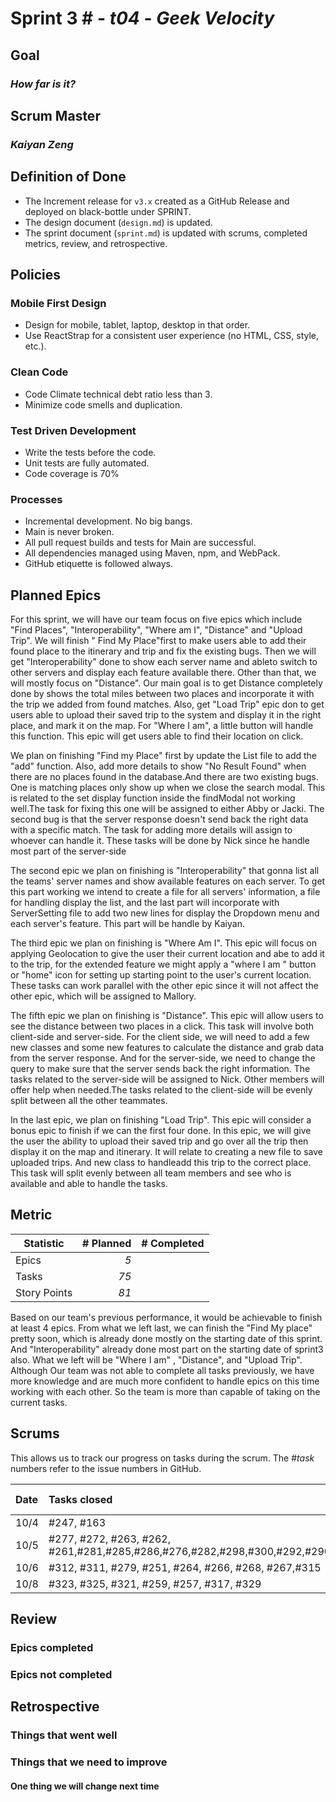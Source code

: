 # Sprint 3 # - *t04* - *Geek Velocity*

## Goal
### *How far is it?*

## Scrum Master
### *Kaiyan Zeng*

## Definition of Done

* The Increment release for `v3.x` created as a GitHub Release and deployed on black-bottle under SPRINT.
* The design document (`design.md`) is updated.
* The sprint document (`sprint.md`) is updated with scrums, completed metrics, review, and retrospective.


## Policies

### Mobile First Design
* Design for mobile, tablet, laptop, desktop in that order.
* Use ReactStrap for a consistent user experience (no HTML, CSS, style, etc.).

### Clean Code
* Code Climate technical debt ratio less than 3.
* Minimize code smells and duplication.

### Test Driven Development
* Write the tests before the code.
* Unit tests are fully automated.
* Code coverage is 70%

### Processes
* Incremental development.  No big bangs.
* Main is never broken. 
* All pull request builds and tests for Main are successful.
* All dependencies managed using Maven, npm, and WebPack.
* GitHub etiquette is followed always.


## Planned Epics
For this sprint, we will have our team focus on five epics which include "Find Places", "Interoperability", "Where am I", "Distance" and "Upload Trip". We will finish "
Find My Place"first to make users able to add their found place to the itinerary and trip and fix the existing bugs. Then we will get "Interoperability" done to show each
server name and ableto switch to other servers and display each feature available there. Other than that, we will mostly focus on "Distance". Our main goal is to get Distance 
completely done by shows the total miles between two places and incorporate it with the trip we added from found matches. Also, get "Load Trip" epic don to get users able to 
upload their saved trip to the system and display it in the right place, and mark it on the map. For "Where I am", a little button will handle this function. This epic will 
get users able to find their location on click.

We plan on finishing "Find my Place" first by update the List file to add the "add" function. Also, add more details to show "No Result Found" when there are no places 
found in the database.And there are two existing bugs. One is matching places only show up when we close the search modal. This is related to the set display function 
inside the findModal not working well.The task for fixing this one will be assigned to either Abby or Jacki. The second bug is that the server response doesn't send back 
the right data with a specific match. The task for adding more details will assign to whoever can handle it. These tasks will be done by Nick since he handle most part of 
the server-side 

The second epic we plan on finishing is "Interoperability" that gonna list all the teams' server names and show available features on each server. To get this part working 
we intend to create a file for all servers' information, a file for handling display the list, and the last part will incorporate with ServerSetting file to add two new 
lines for display the Dropdown menu and each server's feature. This part will be handle by Kaiyan.

The third epic we plan on finishing is "Where Am I". This epic will focus on applying Geolocation to give the user their current location and abe to add it to the trip, 
for the extended feature we might apply a "where I am " button or "home" icon for setting up starting point to the user's current location. These tasks can work parallel 
with the other epic since it will not affect the other epic, which will be assigned to Mallory.

The fifth epic we plan on finishing is "Distance". This epic will allow users to see the distance between two places in a click. This task will involve both client-side
and server-side. For the client side, we will need to add a few new classes and some new features to calculate the distance and grab data from the server response. And for 
the server-side, we need to change the query to make sure that the server sends back the right information. The tasks related to the server-side will be assigned to Nick. 
Other members will offer help when needed.The tasks related to the client-side will be evenly split between all the other teammates.

In the last epic, we plan on finishing "Load Trip". This epic will consider a bonus epic to finish if we can the first four done. In this epic, we will give the user the 
ability to upload their saved trip and go over all the trip then display it on the map and itinerary. It will relate to creating a new file to save uploaded trips. 
And new class to handleadd this trip to the correct place. This task will split evenly between all team members and see who is available and able to handle the tasks.

## Metric

| Statistic | # Planned | # Completed |
| --- | ---: | ---: |
| Epics | *5* |  |
| Tasks |  *75*   |  | 
| Story Points |  *81*  |  | 

Based on our team's previous performance, it would be achievable to finish at least 4 epics. From what we left last, we can finish the "Find My place" pretty soon, which is 
already done mostly on the starting date of this sprint. And "Interoperability" already done most part on the starting date of sprint3 also. What we left will be "Where I am"
, "Distance", and "Upload Trip". Although Our team was not able to complete all tasks previously, we have more knowledge and are much more confident to handle epics on this
time working with each other. So the team is more than capable of taking on the current tasks.

## Scrums

This allows us to track our progress on tasks during the scrum.
The #*task* numbers refer to the issue numbers in GitHub.

| Date | Tasks closed  | Tasks in progress | Impediments |
| :--- | :--- | :--- | :--- |
| 10/4 | #247, #163|  | N/A |
| 10/5 | #277, #272, #263, #262, #261,#281,#285,#286,#276,#282,#298,#300,#292,#290,#283 |  #191,#267, #268 | N/A | 
| 10/6 | #312, #311, #279, #251, #264, #266, #268, #267,#315 | #191, #303 | N/A |
| 10/8 | #323, #325, #321, #259, #257, #317, #329  | #191, #303 | N/A |


## Review

### Epics completed

### Epics not completed

## Retrospective

### Things that went well

### Things that we need to improve 

#### One thing we will change next time

